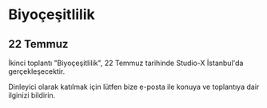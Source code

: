 Biyoçeşitlilik
==============

22 Temmuz
---------

İkinci toplantı "Biyoçeşitlilik", 22 Temmuz tarihinde Studio-X İstanbul'da gerçekleşecektir.

Dinleyici olarak katılmak için lütfen bize e-posta ile konuya ve toplantıya dair ilginizi bildirin.
